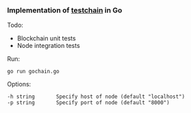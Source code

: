 ### Implementation of [testchain](https://github.com/adamstaveley/testchain) in Go

Todo:
- Blockchain unit tests
- Node integration tests

Run:

```
go run gochain.go
```

Options:
```
-h string       Specify host of node (default "localhost")
-p string       Specify port of node (default "8000")
```